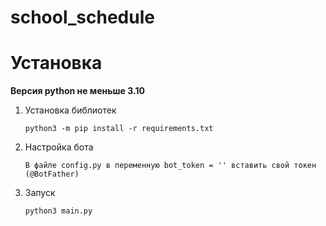 # school_schedule

# Установка
**Версия python не меньше 3.10**

  1. Установка библиотек
     
      ```python3 -m pip install -r requirements.txt```
  3. Настройка бота
     
       ```В файле config.py в переменную bot_token = '' вставить свой токен (@BotFather)```
  4. Запуск
     
       ```python3 main.py```

